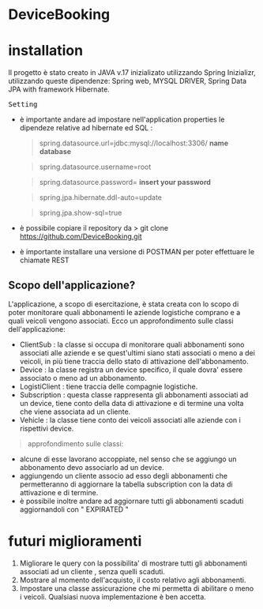 # DeviceBooking

# installation 

Il progetto è stato creato in JAVA v.17 inizializato utilizzando  Spring Inizializr,   utilizzando queste dipendenze: Spring web, MYSQL DRIVER, Spring Data JPA with framework Hibernate.

<kbd> Setting </kbd>
- è importante andare ad impostare nell'application properties le dipendeze relative ad hibernate ed SQL :

  > spring.datasource.url=jdbc:mysql://localhost:3306/ **name database**

  > spring.datasource.username=root

  > spring.datasource.password= **insert your password**

  > spring.jpa.hibernate.ddl-auto=update

  > spring.jpa.show-sql=true


-  è possibile copiare il repository da > git clone https://github.com/DeviceBooking.git

- è importante installare una versione di POSTMAN per poter effettuare le chiamate REST 

## Scopo dell'applicazione?

L'applicazione, a scopo di esercitazione, è stata creata con lo scopo di poter monitorare quali abbonamenti le aziende logistiche comprano e a quali veicoli vengono associati.
 Ecco un approfondimento sulle classi dell'applicazione:

 -  ClientSub : la classe si occupa di monitorare  quali abbonamenti sono associati alle aziende e se quest'ultimi siano stati associati o meno a dei veicoli, in più tiene traccia dello stato di attivazione dell'abbonamento.
 -  Device : la classe registra un device specifico, il quale dovra' essere associato o meno ad un abbonamento.
 -  LogistiClient : tiene traccia delle compagnie logistiche.
 -  Subscription : questa classe rappresenta gli abbonamenti associati ad un device, tiene conto della data di attivazione e di termine una volta che viene associata ad un cliente.
 -  Vehicle : la classe tiene conto dei veicoli associati alle aziende con i rispettivi device.

> approfondimento sulle classi:
  - alcune di esse lavorano accoppiate, nel senso che se aggiungo un abbonamento devo associarlo ad un device.
  - aggiungendo un cliente associo ad esso degli abbonamenti che permetteranno di aggiornare la tabella subscription con la data di attivazione e di termine.
  - è possibile inoltre andare ad aggiornare tutti gli abbonamenti scaduti aggiornandoli con " EXPIRATED " 


# futuri miglioramenti

1. Migliorare le query con la possibilita' di mostrare tutti gli abbonamenti associati ad un cliente , senza quelli scaduti. 
2. Mostrare al momento dell'acquisto, il costo relativo agli abbonamenti.
3. Impostare una classe assicurazione che mi permetta di abilitare o meno i veicoli.
   Qualsiasi nuova implementazione è ben accetta.

       
